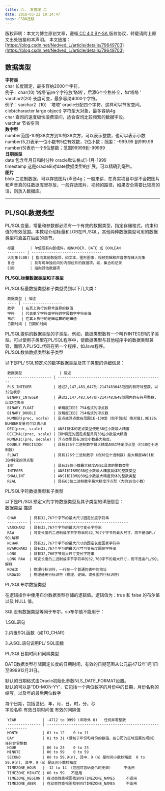 ```yaml
---
title: 六， 表管理 二
date: 2018-03-22 10:14:47
tags: CSDN迁移
---
```

 [ ](http://creativecommons.org/licenses/by-sa/4.0/) 版权声明：本文为博主原创文章，遵循[ CC 4.0 BY-SA ](http://creativecommons.org/licenses/by-sa/4.0/)版权协议，转载请附上原文出处链接和本声明。  本文链接：[https://blog.csdn.net/Nedved_L/article/details/79649703](https://blog.csdn.net/Nedved_L/article/details/79649703)   
    
  ## 数据类型

 **字符类**   
 char 长度固定，最多容纳2000个字符。   
 例子：char(10) ‘塔塔’前四个字符放‘塔塔’，后添6个空格补全，如‘塔塔 ’   
 varchar2(20) 长度可变，最多容纳4000个字符。   
 例子：varchar2（10） ‘塔塔’ oracle分配四个字符。这样可以节省空间。   
 clob(character large object) 字符型大对象，最多容纳4g   
 char 查询的速度极快浪费空间，适合查询比较频繁的数据字段。   
 varchar 节省空间   
 **数字型**   
 number范围-10的38次方到10的38次方，可以表示整数，也可以表示小数   
 number(5,2)表示一位小数有5位有效数，2位小数；范围：-999.99 到999.99   
 number(5)表示一个5位整数；范围99999到-99999   
 **日期类型**   
 date 包含年月日和时分秒 oracle默认格式1-1月-1999   
 timestamp 这是oracle9i对date数据类型的扩展。可以精确到毫秒。   
 **图片**   
 blob 二进制数据，可以存放图片/声音4g；一般来讲，在真实项目中是不会把图片和声音真的往数据库里存放，一般存放图片、视频的路径，如果安全需要比较高的话，则放入数据库。

 
--------
 
## PL/SQL数据类型

 PL/SQL变量，常量和参数都必须有一个有效的数据类型，指定存储格式，约束和值的有效范围。本教程介绍标量和LOB在PL/SQL，其他两种数据类型可用的数据类型将涵盖在后面的章节。

 
     标量       | 单值没有内部组件，如NUMBER, DATE 或 BOOLEAN
     -------- | -------------------------------- 
     大对象(LOB) | 指向其他数据项，如文本，图形图像，视频剪辑和声音等存储大对象  
     复合       | 具有可单独访问的内部组件的数据项。如，集合和记录        
     引用       | 指向其他数据项                         

 **PL/SQL标量数据类型和子类型**

 PL/SQL标量数据类型和子类型受到以下几大类：

 
     数据类型 | 描述                
     ---- | ------------------ 
     数字   | 在其上执行的算术运算的数值     
     字符   | 代表单个字符或字符的字母数字字符串值
     布尔   | 在其上执行的逻辑运算的逻辑值    
     日期时间 | 日期和时间             

 PL/SQL提供的数据类型的子类型。例如，数据类型数有一个叫作INTEGER的子类型。可以使用子类型在PL/SQL程序中，使数据类型与其他程序中的数据类型兼容，而嵌入PL/SQL代码在另一个程序，如Java程序。   
 PL/SQL数值数据类型和子类型

 以下是PL/ SQL预定义的数字数据类型及其子类型的详细信息：

 
     数据类型                 | 描述                                              
     -------------------- | ------------------------------------------------ 
     PLS_INTEGER          | 通过2,147,483,647到-2147483648范围内有符号整数，以32位表示      
     BINARY_INTEGER       | 通过2,147,483,647到-2147483648范围内的有符号整数，以32位表示     
     BINARY_FLOAT         | 单精度IEEE 754格式的浮点数                               
     BINARY_DOUBLE        | 双精度IEEE 754格式的浮点数                               
     NUMBER(prec, scale)  | 定点或浮点数在范围1E-130至（但不包括）绝对值1.0E126。 NUMBER变量也可以表示0
     DEC(prec, scale)     | ANSI具体的定点类型使用38位小数最大精度                          
     DECIMAL(prec, scale) | IBM特定的固定点型具有38位小数最大精度                           
     NUMERIC(pre, secale) | 浮点类型具有38位小数最大精度。                                
     DOUBLE PRECISION     | 具有126个二进制数字最大精度ANSI特定浮点型（约38位十进制数）              
     FLOAT                | 具有126个二进制数字（约38位十进制数）最大精度ANSI和IBM特定的浮点型         
     INT                  | 具有38位小数最大精度ANSI具体的整数类型                          
     INTEGER              | ANSI和IBM的38位小数最大精度具体的整数类型                       
     SMALLINT             | ANSI和IBM的38位小数最大精度具体的整数类型                       
     REAL                 | 具有63位二进制数字最大精度浮点型（大约18位小数）                      

 PL/SQL字符数据类型和子类型

 以下是PL/SQL预定义的字符数据类型及其子类型的详细信息：   
 数据类型 描述

 
     CHAR      | 具有32,767个字节的最大尺寸固定长度字符串                    
     --------- | ------------------------------------------- 
     VARCHAR2  | 具有32,767个字节的最大尺寸变长字符串                      
     RAW       | 可变长度的二进制或字节字符串的32,767个字节的最大尺寸，而不是由PL/ SQL解释
     NCHAR     | 具有32,767个字节的最大尺寸的固定长度国家字符串                 
     NVARCHAR2 | 具有32,767个字节的最大尺寸可变长度国家字符串                  
     LONG      | 具有32,760字节最大尺寸变长字符串                        
     LONG RAW  | 可变长度的二进制或字节字符串的32,760字节的最大尺寸，而不是由PL/SQL解释  
     ROWID     | 物理行标识符，一行在一个普通的表中的地址                       
     UROWID    | 物理通用行标识符（物理，逻辑，或外国的行标识符）                   

 PL/SQL布尔数据类型

 在逻辑操作中使用布尔数据类型存储的逻辑值。逻辑值为：true 和 false 的布尔值以及 NULL 值。

 SQL没有数据类型等同于布尔，so布尔值不能用于：

 1.SQL语句

 2.内置SQL函数（如TO_CHAR）

 3.从SQL语句调用PL/ SQL函数

 PL/SQL日期时间和间隔类型

 DATE数据类型存储固定长度的日期时间，有效的日期范围从公元前4712年1月1日至999912月31日。

 默认的日期格式由Oracle初始化参数NLS_DATE_FORMAT设置。   
 默认的可以是“DD-MON-YY’，它包括一个两位数字的月份中的日期，月份名称的缩写，以及年的最后两位数字

 每个日期，包括世纪，年，月，日，时，分，秒   
 字段名称 有效日期时间值 有效的间隔值

 
     YEAR            | -4712 to 9999 (年除外 0)   任何非零整数                               
     --------------- | ------------------------------------------------------------- 
     MONTH           | 01 to 12    0 to 11                                          
     DAY             | 01 to 31 (受制于年份和月份的数值，按日历的区域设置的规则)     任何非零整数                
     HOUR            | 00 to 23    0 to 23                                          
     MINUTE          | 00 to 59    0 to 59                                          
     SECOND          | 00 to 59.9(n), 其中，9（n）是时间小数秒精度  0 to 59.9(n), 其中，9（n）是区间小数秒精度
     TIMEZONE_HOUR   | -12 to 14 （范围可容纳夏令时更改）     不适用                               
     TIMEZONE_MINUTE | 00 to 59   不适用                                               
     TIMEZONE_REGION | 在动态性能视图找到V$TIMEZONE_NAMES     不适用                            
     TIMEZONE_ABBR   | 在动态性能视图找到V$TIMEZONE_NAMES     不适用                            

   
  